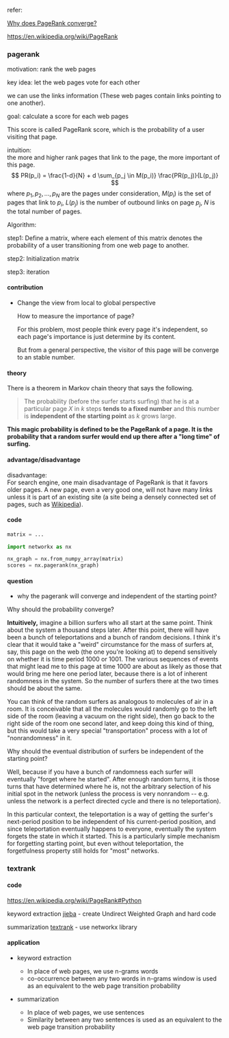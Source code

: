 refer:

[Why does PageRank converge?](https://www.quora.com/Why-does-PageRank-converge) 

https://en.wikipedia.org/wiki/PageRank

### pagerank

motivation: rank the web pages

key idea: let the web pages vote for each other

we can use the links information (These web pages contain links pointing to one another).

goal: calculate a score for each web pages

This score is called PageRank score, which is the probability of a user visiting that page.

intuition:<br>the more and higher rank pages that link to the page, the more important of this page.<br>
$$
PR(p_i) = \frac{1-d}{N} + d \sum_{p_j \in M(p_i)} \frac{PR(p_j)}{L(p_j)}
$$
where $p_1,p_2, \ldots, p_N$ are the pages under consideration, $M(p_i)$ is the set of pages that link to $p_i$, $L(p_j)$ is the number of outbound links on page $p_j$, $N$ is the total number of pages.



Algorithm:

step1: Define a matrix, where each element of this matrix denotes the probability of a user transitioning from one web page to another.

step2: Initialization matrix

step3: iteration 



#### contribution

+ Change the view from local to global perspective

  How to measure the importance of page?

  For this problem, most people think every page it's independent, so each page's importance is just determine by its content. 

  But from a general perspective, the visitor of this page will be converge to an stable number.

#### theory

There is a theorem in Markov chain theory that says the following.

> The probability (before the surfer starts surfing) that he is at a particular page *X* in *k* steps **tends to a fixed number** and this number is **independent of the starting point** as *k* grows large.

**This magic probability is defined to be the PageRank of a page. It is the probability that a random surfer would end up there after a "long time" of surfing.** 

#### advantage/disadvantage

disadvantage:<br>For search engine, one main disadvantage of PageRank is that it favors older pages. A new page, even a very good one, will not have many links unless it is part of an existing site (a site being a densely connected set of pages, such as [Wikipedia](https://en.wikipedia.org/wiki/Wikipedia)).

#### code

```python
matrix = ...

import networkx as nx

nx_graph = nx.from_numpy_array(matrix)
scores = nx.pagerank(nx_graph)
```



#### question

+ why the pagerank will converge and independent of the starting point?

Why should the probability converge? 

**Intuitively,** imagine a billion surfers who all start at the same point. Think about the system a thousand steps later. After this point, there will have been a bunch of teleportations and a bunch of random decisions. I think it's clear that it would take a "weird" circumstance for the mass of surfers at, say, this page on the web (the one you're looking at) to depend sensitively on whether it is time period 1000 or 1001. The various sequences of events that might lead me to this page at time 1000 are about as likely as those that would bring me here one period later, because there is a lot of inherent randomness in the system. So the number of surfers there at the two times should be about the same.

You can think of the random surfers as analogous to molecules of air in a room. It is conceivable that all the molecules would randomly go to the left side of the room (leaving a vacuum on the right side), then go back to the right side of the room one second later, and keep doing this kind of thing, but this would take a very special "transportation" process with a lot of "nonrandomness" in it.

Why should the eventual distribution of surfers be independent of the starting point? 

Well, because if you have a bunch of randomness each surfer will eventually "forget where he started". After enough random turns, it is those turns that have determined where he is, not the arbitrary selection of his initial spot in the network (unless the process is very nonrandom -- e.g. unless the network is a perfect directed cycle and there is no teleportation). 

In this particular context, the teleportation is a way of getting the surfer's next-period position to be independent of his current-period position, and since teleportation eventually happens to everyone, eventually the system forgets the state in which it started. This is a particularly simple mechanism for forgetting starting point, but even without teleportation, the forgetfulness property still holds for "most" networks.  



### textrank



#### code

https://en.wikipedia.org/wiki/PageRank#Python

keyword extraction [jieba](https://github.com/fxsjy/jieba) - create Undirect Weighted Graph and hard code

summarization [textrank](https://github.com/DerwenAI/pytextrank) - use networkx library

#### application

+ keyword extraction

  - In place of web pages, we use n-grams words
  - co-occurrence between any two words in n-grams window is used as an equivalent to the web page transition probability

  

+ summarization

  - In place of web pages, we use sentences
  - Similarity between any two sentences is used as an equivalent to the web page transition probability

